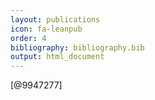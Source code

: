 ```yaml
---
layout: publications
icon: fa-leanpub
order: 4
bibliography: bibliography.bib
output: html_document
---
```



[@9947277]
